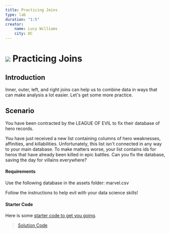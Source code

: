 ```yaml
---
title: Practicing Joins
type: lab
duration: "1:5"
creator:
    name: Lucy Williams
    city: DC
---
```


# ![](https://ga-dash.s3.amazonaws.com/production/assets/logo-9f88ae6c9c3871690e33280fcf557f33.png) Practicing Joins

## Introduction

Inner, outer, left, and right joins can help us to combine data in ways that can make analysis a lot easier. Let's get some more practice.

## Scenario

You have been contracted by the LEAGUE OF EVIL to fix their database of hero records.

You have just received a new list containing columns of hero weaknesses, affinities, and killabilities. Unfortunately, this list isn't connected in any way to your main database. To make matters worse, your list contains ids for heros that have already been killed in epic battles. Can you fix the database, saving the day for villains everywhere?

#### Requirements

Use the following database in the assets folder:
marvel.csv

Follow the instructions to help evil with your data science skills!

#### Starter Code

Here is some [starter code to get you going](./code/starter-code/w2-4.4-starter.ipynb).

> [Solution Code](./code/solution-code/w2-4.4-solution.ipynb)
